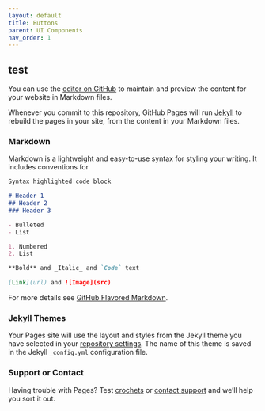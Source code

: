```yaml
---
layout: default
title: Buttons
parent: UI Components
nav_order: 1
---
```



## test

You can use the [editor on GitHub](https://github.com/bitpaint/bitcoin-tutos/edit/gh-pages/index.md) to maintain and preview the content for your website in Markdown files.

Whenever you commit to this repository, GitHub Pages will run [Jekyll](https://jekyllrb.com/) to rebuild the pages in your site, from the content in your Markdown files.

### Markdown

Markdown is a lightweight and easy-to-use syntax for styling your writing. It includes conventions for

```markdown
Syntax highlighted code block

# Header 1
## Header 2
### Header 3

- Bulleted
- List

1. Numbered
2. List

**Bold** and _Italic_ and `Code` text

[Link](url) and ![Image](src)
```

For more details see [GitHub Flavored Markdown](https://guides.github.com/features/mastering-markdown/).

### Jekyll Themes

Your Pages site will use the layout and styles from the Jekyll theme you have selected in your [repository settings](https://github.com/bitpaint/bitcoin-tutos/settings). The name of this theme is saved in the Jekyll `_config.yml` configuration file.

### Support or Contact

Having trouble with Pages? Test [crochets](https://bitpaint.club) or [contact support](https://support.github.com/contact) and we’ll help you sort it out.
